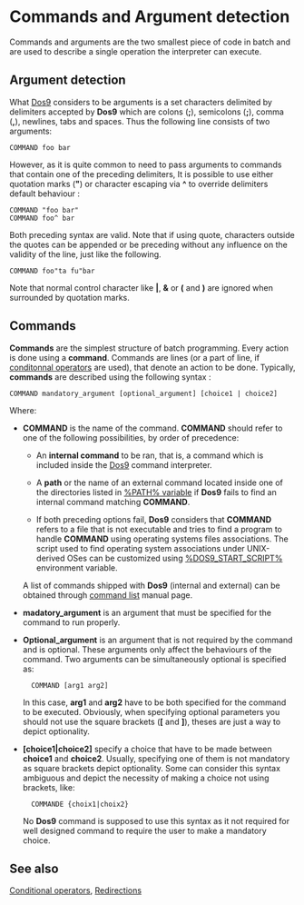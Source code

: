 # Commands and Argument detection #

Commands and arguments are the two smallest piece of code in batch and are 
used to describe a single operation the interpreter can execute.

## Argument detection ##

What [Dos9](../dos9) considers to be arguments is a set characters delimited 
by delimiters accepted by **Dos9** which are colons \(**;**\), semicolons 
\(**;**\), comma \(**,**\), newlines, tabs and spaces. Thus the following line 
consists of two arguments:

    COMMAND foo bar

However, as it is quite common to need to pass arguments to commands that 
contain one of the preceding delimiters, It is possible to use either 
quotation marks \(**"**\) or character escaping via **^** to override 
delimiters default behaviour :

    COMMAND "foo bar"
    COMMAND foo^ bar

Both preceding syntax are valid. Note that if using quote, characters outside 
the quotes can be appended or be preceding without any influence on the 
validity of the line, just like the following.

    COMMAND foo"ta fu"bar

Note that normal control character like **|**, **&** or **\(** and **\)** are 
ignored when surrounded by quotation marks.

## Commands ##

**Commands** are the simplest structure of batch programming. Every action is 
done using a **command**. Commands are lines \(or a part of line, if 
[conditonnal operators](condop) are used\), that denote an action to be done. 
Typically, **commands** are described using the following syntax :

    COMMAND mandatory_argument [optional_argument] [choice1 | choice2]

Where:

* **COMMAND** is the name of the command. **COMMAND** should refer to one of 
  the following possibilities, by order of precedence:

  * An **internal command** to be ran, that is, a command which is included 
    inside the [Dos9](../dos9) command interpreter.

  * A **path** or the name of an external command located inside one of the 
    directories listed in [%PATH% variable](var) if **Dos9** fails to find an 
    internal command matching **COMMAND**.

  * If both preceding options fail, **Dos9** considers that **COMMAND** refers 
    to a file that is not executable and tries to find a program to handle 
    **COMMAND** using operating systems files associations. The script used to 
    find operating system associations under UNIX-derived OSes can be 
    customized using [%DOS9\_START\_SCRIPT%](../dos9startscript) environment 
    variable.

  A list of commands shipped with **Dos9** \(internal and external\) can be 
  obtained through [command list](../commands) manual page.

* **madatory\_argument** is an argument that must be specified for the command 
  to run properly. 

* **Optional\_argument** is an argument that is not required by the command 
  and is optional. These arguments only affect the behaviours of the command. 
  Two arguments can be simultaneously optional is specified as:

        COMMAND [arg1 arg2]

  In this case, **arg1** and **arg2** have to be both specified for the 
  command to be executed. Obviously, when specifying optional parameters you 
  should not use the square brackets \(**\[** and **\]**\), theses are just a 
  way to depict optionality.

* **\[choice1|choice2\]** specify a choice that have to be made between 
  **choice1** and **choice2**. Usually, specifying one of them is not 
  mandatory as square brackets depict optionality. Some can consider this 
  syntax ambiguous and depict the necessity of making a choice not using 
  brackets, like:

        COMMANDE {choix1|choix2}

  No **Dos9** command is supposed to use this syntax as it not required for 
  well designed command to require the user to make a mandatory choice.

## See also ##

[Conditional operators](condop), [Redirections](red)


